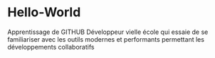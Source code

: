 # Hello-World
Apprentissage de GITHUB
Développeur vielle école qui essaie de se familiariser avec les outils modernes et performants permettant les développements collaboratifs

